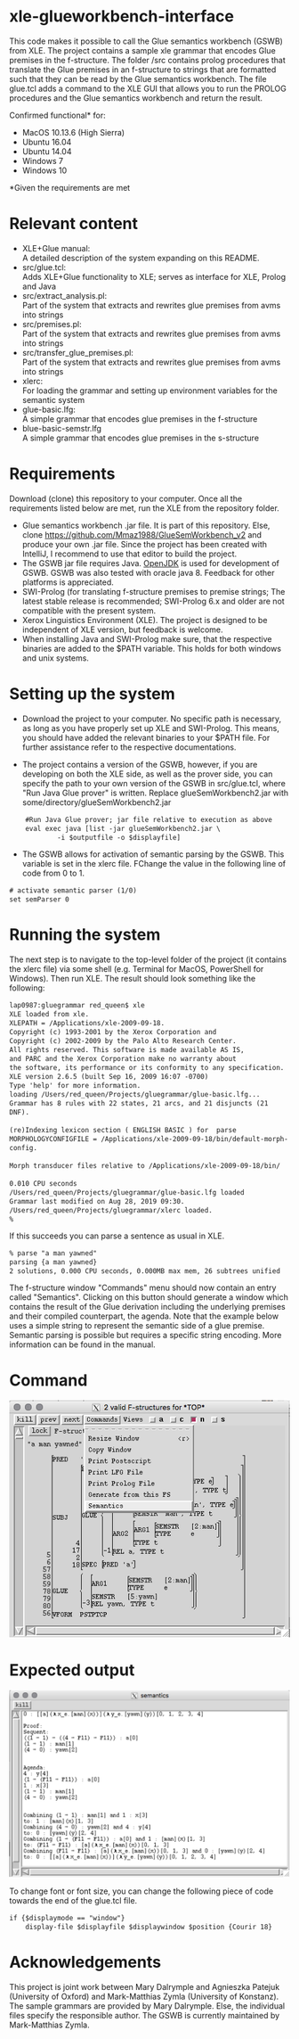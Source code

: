 # xle-glueworkbench-interface
This code makes it possible to call the Glue semantics workbench (GSWB) from XLE.
The project contains a sample xle grammar that encodes Glue premises in the f-structure.
The folder /src contains prolog procedures that translate the Glue premises in an f-structure to strings
that are formatted such that they can be read by the Glue semantics workbench. 
The file glue.tcl adds a command to the XLE GUI that allows you to run the PROLOG procedures and the Glue semantics workbench and return the result.

Confirmed functional* for:

- MacOS 10.13.6 (High Sierra) 
- Ubuntu 16.04
- Ubuntu 14.04 
- Windows 7
- Windows 10



*Given the requirements are met 

# Relevant content

- XLE+Glue manual:  
A detailed description of the system expanding on this README. 
- src/glue.tcl:  
Adds XLE+Glue functionality to XLE; serves as interface for XLE, Prolog and Java 
- src/extract_analysis.pl:  
Part of the system that extracts and rewrites glue premises from avms into strings 
- src/premises.pl:   
Part of the system that extracts and rewrites glue premises from avms into strings
- src/transfer_glue_premises.pl:   
Part of the system that extracts and rewrites glue premises from avms into strings
- xlerc:  
For loading the grammar and setting up environment variables for the semantic system
- glue-basic.lfg:  
A simple grammar that encodes glue premises in the f-structure
- blue-basic-semstr.lfg  
A simple grammar that encodes glue premises in the s-structure

# Requirements

Download (clone) this repository to your computer. Once all the requirements listed below are met, run the XLE from the repository folder.
- Glue semantics workbench .jar file. It is part of this repository. Else, clone https://github.com/Mmaz1988/GlueSemWorkbench_v2 and produce your own .jar file. Since the project has been created with IntelliJ, I recommend to use that editor to build the project. 
- The GSWB jar file requires Java. [OpenJDK](https://jdk.java.net/13/) is used for development of GSWB. GSWB was
also tested with oracle java 8. Feedback for other platforms is appreciated.
- SWI-Prolog (for translating f-structure premises to premise strings; The latest stable release is recommended; SWI-Prolog 6.x and older are not compatible with the present system.
- Xerox Linguistics Environment (XLE). The project is designed to be independent of XLE version, but feedback is welcome.
- When installing Java and SWI-Prolog make sure, that the respective binaries are added to the $PATH variable. This holds for both windows and unix systems.  

# Setting up the system

- Download the project to your computer. No specific path is necessary, as long as you have properly set up XLE and SWI-Prolog. This means, you should have added the relevant binaries to your $PATH file. For further assistance refer to the respective documentations.


- The project contains a version of the GSWB, however, if you are developing on both the XLE side, as well as the prover side, you can 
specify the path to your own version of the GSWB in src/glue.tcl, where "Run Java Glue
prover" is written. Replace glueSemWorkbench2.jar with
some/directory/glueSemWorkbench2.jar

```
	#Run Java Glue prover; jar file relative to execution as above 
	eval exec java [list -jar glueSemWorkbench2.jar \
			-i $outputfile -o $displayfile]
```

- The GSWB allows for activation of semantic parsing by the GSWB. This variable is set in the xlerc file. FChange the value in the following line of code from 0 to 1.

```
# activate semantic parser (1/0)
set semParser 0
```



# Running the system

The next step is to navigate to the top-level folder of the project (it contains the xlerc file) via some shell (e.g. Terminal for MacOS, PowerShell for Windows).
Then run XLE. The result should look something like the following: 

```
lap0987:gluegrammar red_queen$ xle
XLE loaded from xle.
XLEPATH = /Applications/xle-2009-09-18.
Copyright (c) 1993-2001 by the Xerox Corporation and
Copyright (c) 2002-2009 by the Palo Alto Research Center.
All rights reserved. This software is made available AS IS,
and PARC and the Xerox Corporation make no warranty about
the software, its performance or its conformity to any specification.
XLE version 2.6.5 (built Sep 16, 2009 16:07 -0700)
Type 'help' for more information.
loading /Users/red_queen/Projects/gluegrammar/glue-basic.lfg...
Grammar has 8 rules with 22 states, 21 arcs, and 21 disjuncts (21 DNF).

(re)Indexing lexicon section ( ENGLISH BASIC ) for  parse 
MORPHOLOGYCONFIGFILE = /Applications/xle-2009-09-18/bin/default-morph-config.

Morph transducer files relative to /Applications/xle-2009-09-18/bin/

0.010 CPU seconds
/Users/red_queen/Projects/gluegrammar/glue-basic.lfg loaded
Grammar last modified on Aug 28, 2019 09:30.
/Users/red_queen/Projects/gluegrammar/xlerc loaded.
% 
```
If this succeeds you can parse a sentence as usual in XLE.

```
% parse "a man yawned"
parsing {a man yawned}
2 solutions, 0.000 CPU seconds, 0.000MB max mem, 26 subtrees unified
```
The f-structure window "Commands" menu should now contain an entry called "Semantics". Clicking on this button should generate a window which contains the result of the Glue derivation including the underlying premises and their compiled counterpart, the agenda. Note that the example below uses a simple string to represent the semantic side of a glue premise. Semantic parsing is possible but requires a specific string encoding. More information can be found in the manual. 

# Command 
![alt text](fstructure.png)

# Expected output

![alt text](semantics.png)

To change font or font size, you can change the following piece of code towards the end of the glue.tcl file.

```
if {$displaymode == "window"}
	display-file $displayfile $displaywindow $position {Courir 18}

```


# Acknowledgements 
This project is joint work between Mary Dalrymple and Agnieszka Patejuk (University of Oxford) and Mark-Matthias Zymla (University of Konstanz). The sample grammars are provided by Mary Dalrymple. Else, the individual files specify the responsible author. The GSWB is currently maintained by Mark-Matthias Zymla.
